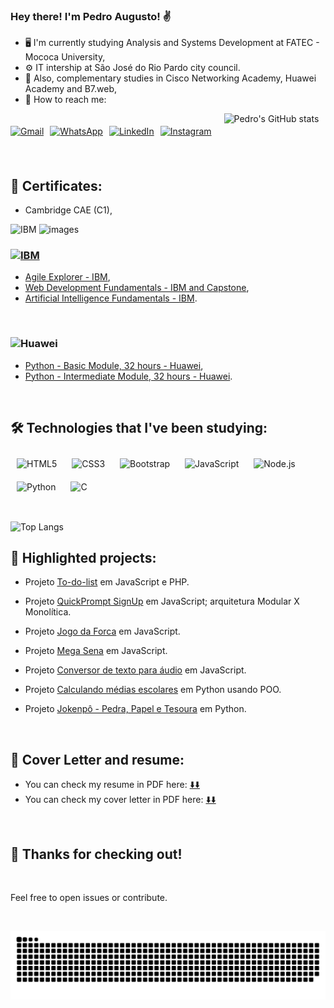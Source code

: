 ### Hey there! I'm Pedro Augusto! ✌️

- 🖥️ I'm currently studying Analysis and Systems Development at FATEC - Mococa University,
- ⚙️ IT intership at São José do Rio Pardo city council.
- 🚀 Also, complementary studies in Cisco Networking Academy, Huawei Academy  and B7.web,
- 📧 How to reach me: 
<div style="display: flex; flex-direction: row; gap: 10px; align-items: center;">



 <a href="mailto:apedro.rp@gmail.com">
  <img src="https://img.shields.io/badge/Gmail-D14836?style=for-the-badge&logo=gmail&logoColor=white" alt="Gmail">
</a>

<a href="https://api.whatsapp.com/send?phone=353803678434&text=Oi%20Pedro,%20estou%20entrando%20em%20contato%20pelo%20seu%20README!">
  <img src="https://img.shields.io/badge/WhatsApp-25D365?style=for-the-badge&logo=whatsapp&logoColor=white" alt="WhatsApp">
</a>

<a href="https://www.linkedin.com/in/pedro-augusto-rocha-548b28110/">
  <img src="https://img.shields.io/badge/LinkedIn-0077B5?style=for-the-badge&logo=linkedin&logoColor=white" alt="LinkedIn">
</a>

<a href="https://www.instagram.com/apedrorocha/">
  <img src="https://img.shields.io/badge/Instagram-E4405F?style=for-the-badge&logo=instagram&logoColor=white" alt="Instagram">
</a>

</br>
   </br>
   <img src="https://github-readme-stats.vercel.app/api?username=apedrodev1&show_icons=true&theme=dark" alt="Pedro's GitHub stats" style="margin-bottom: 40px;">
    </div>
</br>

## 📜 Certificates:

  - Cambridge CAE (C1),

<img src="https://img.shields.io/badge/IBM-000000?style=for-the-badge&logo=<URL_do_seu_logo>&logoColor=white" alt="IBM">

<img width="40" height="30" alt="images" src="https://github.com/user-attachments/assets/97ff6381-49c1-4752-ab73-e42328421adf" />


 ### [<img src="https://img.shields.io/badge/IBM-000000?style=for-the-badge&logo=ibm&logoColor=white" alt="IBM">](https://skills.yourlearning.ibm.com/)

  - [Agile Explorer - IBM](https://www.credly.com/badges/23d34252-e6f8-433b-8df4-d8ff90142806/public_url),
  - [Web Development Fundamentals - IBM and Capstone](https://www.credly.com/badges/41c23eee-8f1f-409c-992a-659a2f4cf938/public_url),
  - [Artificial Intelligence Fundamentals - IBM](https://www.credly.com/badges/ce1cd17e-83dc-4fa4-b122-29b26601d45a/public_url).

</br>

### <img src="https://img.shields.io/badge/Huawei-FF0000?style=for-the-badge&logo=huawei&logoColor=white" alt="Huawei">

  - [Python - Basic Module, 32 hours - Huawei](https://drive.google.com/file/d/1KhqwjPryjefwk3w8Emai9F5INvl89fgi/view?usp=sharing),
  - [Python - Intermediate Module, 32 hours - Huawei](https://drive.google.com/file/d/1Qx8j5X0W8n-Vbh63mPoIocxGRx9FnxF8/view?usp=drive_link).


 </br>



## 🛠️ Technologies that I've been studying:

<div style="display: inline-block;">
    <img align="center" alt="HTML5" src="https://img.shields.io/badge/HTML5-E34F26?style=for-the-badge&logo=html5&logoColor=white" style="margin: 10px;">
    <img align="center" alt="CSS3" src="https://img.shields.io/badge/CSS3-1572B6?style=for-the-badge&logo=css3&logoColor=white" style="margin: 10px;">
    <img align="center" alt="Bootstrap" src="https://img.shields.io/badge/Bootstrap-563D7C?style=for-the-badge&logo=bootstrap&logoColor=white" style="margin: 10px;">
    <img align="center" alt="JavaScript" src="https://img.shields.io/badge/JavaScript-F7DF1E?style=for-the-badge&logo=javascript&logoColor=black" style="margin: 10px;">
    <img align="center" alt="Node.js" src="https://img.shields.io/badge/Node.js-43853D?style=for-the-badge&logo=node.js&logoColor=white" style="margin: 10px;">
    <img align="center" alt="Python" src="https://img.shields.io/badge/Python-14354C?style=for-the-badge&logo=python&logoColor=white" style="margin: 10px;">
    <img align="center" alt="C" src="https://img.shields.io/badge/C-00599C?style=for-the-badge&logo=c&logoColor=white" style="margin: 10px;">
</div>
</br>
</br>

<img src="https://github-readme-stats.vercel.app/api/top-langs/?username=apedrodev1&show_icons=true&theme=dark" alt="Top Langs" style="margin-top: 20px;">


</br>


## 🌟  Highlighted projects:

- Projeto [To-do-list](https://github.com/apedrodev1/JavaScript-Learning-HUB/tree/main/To%20do%20list) em JavaScript e PHP.

- Projeto [QuickPrompt SignUp](https://github.com/apedrodev1/JavaScript-Learning-HUB/tree/main/QuickPrompt%20SignUp) em JavaScript; arquitetura Modular X Monolítica.

- Projeto [Jogo da Forca](https://github.com/apedrodev1/JavaScript-Learning-HUB/tree/main/Jogo%20Forca) em JavaScript.

- Projeto [Mega Sena](https://github.com/apedrodev1/JavaScript-Learning-HUB/tree/main/Mega%20Sena) em JavaScript.

- Projeto [Conversor de texto para áudio](https://github.com/apedrodev1/JavaScript-Learning-HUB/tree/main/Conversor%20texto%20fala) em JavaScript.

- Projeto [Calculando médias escolares](https://github.com/apedrodev1/Python-Learning-HUB/blob/main/M%C3%A9dia%20aluno%20OOP/README.md) em Python usando POO.

- Projeto [Jokenpô - Pedra, Papel e Tesoura](https://github.com/apedrodev1/Python-Learning-HUB/tree/main/Pedra%20Papel%20Tesoura) em Python. 



</br>

## 📄 Cover Letter and resume:

- You can check my resume in PDF here:         [⬇️⬇️](https://drive.google.com/file/d/1yUqr3BwIXdo6ibP1DSi-yyq5ftauiSuF/view?usp=drive_link)
- You can check my cover letter in PDF here:   [⬇️⬇️](https://drive.google.com/file/d/1mK2ABc9JE4gRSf2Lup3yc3jBs_n9GIXQ/view?usp=sharing) 

</br>


## 🎉 Thanks for checking out!

</br>

Feel free to open issues or contribute.

</br>


![snake gif](https://raw.githubusercontent.com/platane/snk/output/github-contribution-grid-snake-dark.svg)


</br>





